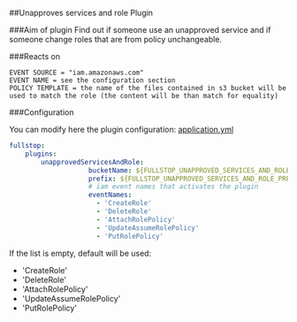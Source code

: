 ##Unapproves services and role Plugin

###Aim of plugin
Find out if someone use an unapproved service
and if someone change roles that are from policy unchangeable.

###Reacts on

```
EVENT SOURCE = "iam.amazonaws.com"
EVENT NAME = see the configuration section
POLICY TEMPLATE = the name of the files contained in s3 bucket will be used to match the role (the content will be than match for equality)
```

###Configuration

You can modify here the plugin configuration: [application.yml](../../fullstop/src/main/resources/config/application.yml)

```yml
fullstop:
    plugins:
        unapprovedServicesAndRole:
                    bucketName: ${FULLSTOP_UNAPPROVED_SERVICES_AND_ROLE_BUCKET_NAME}
                    prefix: ${FULLSTOP_UNAPPROVED_SERVICES_AND_ROLE_PREFIX}
                    # iam event names that activates the plugin
                    eventNames:
                      - 'CreateRole'
                      - 'DeleteRole'
                      - 'AttachRolePolicy'
                      - 'UpdateAssumeRolePolicy'
                      - 'PutRolePolicy'
```
If the list is empty, default will be used: 
* 'CreateRole'
* 'DeleteRole'
* 'AttachRolePolicy'
* 'UpdateAssumeRolePolicy'
* 'PutRolePolicy'